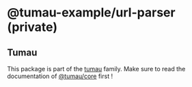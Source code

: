 # @tumau-example/url-parser (private)

## Tumau

This package is part of the [tumau](https://github.com/etienne-dldc/tumau) family. Make sure to read the documentation of [@tumau/core](https://github.com/etienne-dldc/tumau/tree/master/packages/tumau-core) first !
